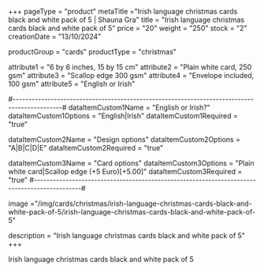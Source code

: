 +++
pageType = "product"
metaTitle ="Irish language christmas cards black and white pack of 5 | Shauna Gra"
title = "Irish language christmas cards black and white pack of 5"
price = "20"
weight = "250"
stock = "2"
creationDate = "13/10/2024"

productGroup = "cards"
productType = "christmas"
 
attribute1 = "6 by 6 inches, 15 by 15 cm" 
attribute2 = "Plain white card, 250 gsm"
attribute3 = "Scallop edge 300 gsm"
attribute4 = "Envelope included, 100 gsm"
attribute5 = "English or Irish"

#---------------------------------------------------------------------------------------------#
dataItemCustom1Name = "English or Irish?"
dataItemCustom1Options = "English|Irish"
dataItemCustom1Required = "true"

dataItemCustom2Name = "Design options"
dataItemCustom2Options = "A|B|C|D|E"
dataItemCustom2Required = "true"

dataItemCustom3Name = "Card options"
dataItemCustom3Options = "Plain white card|Scallop edge (+5 Euro)[+5.00]"
dataItemCustom3Required = "true"
#---------------------------------------------------------------------------------------------#
 
image ="/img/cards/christmas/irish-language-christmas-cards-black-and-white-pack-of-5/irish-language-christmas-cards-black-and-white-pack-of-5"
 
description = "Irish language christmas cards black and white pack of 5"
+++

Irish language christmas cards black and white pack of 5
